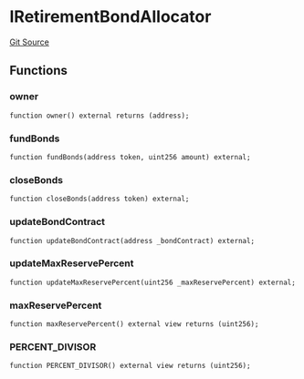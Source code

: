 # IRetirementBondAllocator
[Git Source](https://github.com/KlimaDAO/klimadao-solidity/blob/0daf6561853dcea28093c3f0ddf1098de21c5de2/src/protocol/interfaces/IKLIMA.sol)


## Functions
### owner


```solidity
function owner() external returns (address);
```

### fundBonds


```solidity
function fundBonds(address token, uint256 amount) external;
```

### closeBonds


```solidity
function closeBonds(address token) external;
```

### updateBondContract


```solidity
function updateBondContract(address _bondContract) external;
```

### updateMaxReservePercent


```solidity
function updateMaxReservePercent(uint256 _maxReservePercent) external;
```

### maxReservePercent


```solidity
function maxReservePercent() external view returns (uint256);
```

### PERCENT_DIVISOR


```solidity
function PERCENT_DIVISOR() external view returns (uint256);
```

